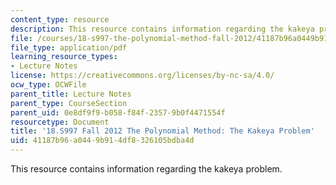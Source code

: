 ```yaml
---
content_type: resource
description: This resource contains information regarding the kakeya problem.
file: /courses/18-s997-the-polynomial-method-fall-2012/41187b96a0449b914df8326105bdba4d_MIT18_S997F12_lec33.pdf
file_type: application/pdf
learning_resource_types:
- Lecture Notes
license: https://creativecommons.org/licenses/by-nc-sa/4.0/
ocw_type: OCWFile
parent_title: Lecture Notes
parent_type: CourseSection
parent_uid: 0e8df9f9-b058-f84f-2357-9b0f4471554f
resourcetype: Document
title: '18.S997 Fall 2012 The Polynomial Method: The Kakeya Problem'
uid: 41187b96-a044-9b91-4df8-326105bdba4d
---
```

This resource contains information regarding the kakeya problem.